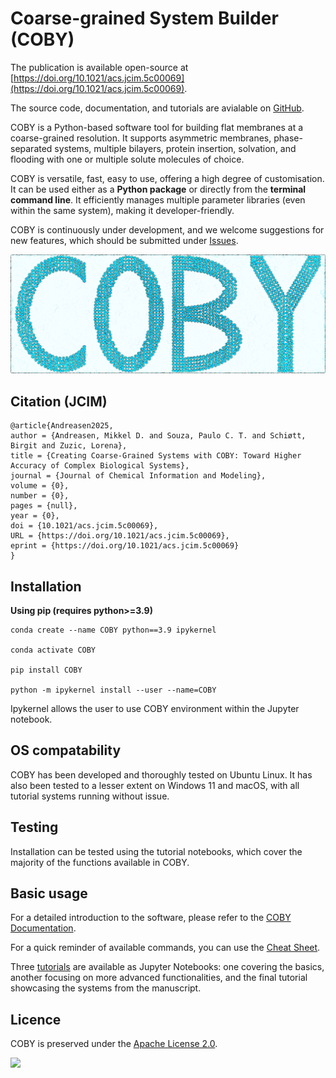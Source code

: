 # Coarse-grained System Builder (COBY)

The publication is available open-source at [https://doi.org/10.1021/acs.jcim.5c00069](https://doi.org/10.1021/acs.jcim.5c00069).

The source code, documentation, and tutorials are avialable on [GitHub](https://github.com/MikkelDA/COBY).

COBY is a Python-based software tool for building flat membranes at a coarse-grained resolution. It supports asymmetric membranes, phase-separated systems, multiple bilayers, protein insertion, solvation, and flooding with one or multiple solute molecules of choice.

COBY is versatile, fast, easy to use, offering a high degree of customisation. It can be used either as a **Python package** or directly from the **terminal command line**. It efficiently manages multiple parameter libraries (even within the same system), making it developer-friendly. 

COBY is continuously under development, and we welcome suggestions for new features, which should be submitted under [Issues](https://github.com/MikkelDA/COBY/issues). 

![](https://github.com/MikkelDA/COBY/raw/master/figures/COBY_Logo.png)

## Citation (JCIM)
```
@article{Andreasen2025,
author = {Andreasen, Mikkel D. and Souza, Paulo C. T. and Schiøtt, Birgit and Zuzic, Lorena},
title = {Creating Coarse-Grained Systems with COBY: Toward Higher Accuracy of Complex Biological Systems},
journal = {Journal of Chemical Information and Modeling},
volume = {0},
number = {0},
pages = {null},
year = {0},
doi = {10.1021/acs.jcim.5c00069},
URL = {https://doi.org/10.1021/acs.jcim.5c00069},
eprint = {https://doi.org/10.1021/acs.jcim.5c00069}
}
```

## Installation 

**Using pip (requires python>=3.9)**

    conda create --name COBY python==3.9 ipykernel

    conda activate COBY

    pip install COBY

    python -m ipykernel install --user --name=COBY

Ipykernel allows the user to use COBY environment within the Jupyter notebook.

## OS compatability

COBY has been developed and thoroughly tested on Ubuntu Linux. It has also been tested to a lesser extent on Windows 11 and macOS, with all tutorial systems running without issue.

## Testing

Installation can be tested using the tutorial notebooks, which cover the majority of the functions available in COBY.

## Basic usage 

For a detailed introduction to the software, please refer to the [COBY Documentation](https://github.com/MikkelDA/COBY/blob/master/COBY_Documentation.pdf).

For a quick reminder of available commands, you can use the [Cheat Sheet](https://github.com/MikkelDA/COBY/blob/master/COBY_CHEAT_SHEET.pdf).

Three [tutorials](https://github.com/MikkelDA/COBY/tree/master/Tutorial) are available as Jupyter Notebooks: one covering the basics, another focusing on more advanced functionalities, and the final tutorial showcasing the systems from the manuscript.

## Licence

COBY is preserved under the [Apache License 2.0](https://github.com/MikkelDA/COBY/blob/main/LICENSE).

![](https://github.com/MikkelDA/COBY/raw/master/figures/membrane_protein.png)
